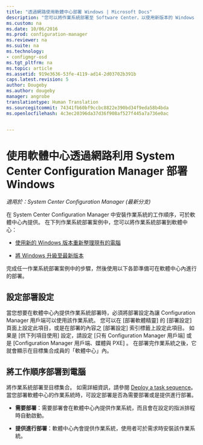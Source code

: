 ```yaml
---
title: "透過網路使用軟體中心部署 Windows | Microsoft Docs"
description: "您可以將作業系統部署至 Software Center，以使用新版本的 Windows 重新整理現有電腦，或將 Windows 升級至最新版本。"
ms.custom: na
ms.date: 10/06/2016
ms.prod: configuration-manager
ms.reviewer: na
ms.suite: na
ms.technology:
- configmgr-osd
ms.tgt_pltfrm: na
ms.topic: article
ms.assetid: 919e3636-53fe-4119-ad14-2d03702b391b
caps.latest.revision: 5
author: Dougeby
ms.author: dougeby
manager: angrobe
translationtype: Human Translation
ms.sourcegitcommit: 74341fb60bf9ccbc8822e390bd34f9eda58b4bda
ms.openlocfilehash: 4c3ec20396da37d36f908af527f445a7a736e0ac


---
```

# <a name="use-software-center-to-deploy-windows-over-the-network-with-system-center-configuration-manager"></a>使用軟體中心透過網路利用 System Center Configuration Manager 部署 Windows

*適用於：System Center Configuration Manager (最新分支)*

在 System Center Configuration Manager 中安裝作業系統的工作順序，可於軟體中心內提供。 在下列作業系統部署案例中，您可以將作業系統部署到軟體中心：  

-   [使用新的 Windows 版本重新整理現有的電腦](refresh-an-existing-computer-with-a-new-version-of-windows.md)  

-   [將 Windows 升級至最新版本](upgrade-windows-to-the-latest-version.md)  

 完成任一作業系統部署案例中的步驟，然後使用以下各節準備可在軟體中心內進行的部署。  

## <a name="configure-deployment-settings"></a>設定部署設定  
 當您想要在軟體中心內提供作業系統部署時，必須將部署設定為讓 Configuration Manager 用戶端可以使用該作業系統。 您可以在 [部署軟體精靈] 的 [部署設定]  頁面上設定此項目，或是在部署的內容之 [部署設定]  索引標籤上設定此項目。  如果是 [供下列項目使用]  設定，請設定 [只有 Configuration Manager 用戶端]  或是 [Configuration Manager 用戶端、媒體與 PXE] 。 在部署完作業系統之後，它就會顯示在目標集合成員的「軟體中心」內。  

##  <a name="a-namebkmkdeploya-deploy-the-task-sequence-to-computers"></a><a name="BKMK_Deploy"></a> 將工作順序部署到電腦  
 將作業系統部署至目標集合。 如需詳細資訊，請參閱 [Deploy a task sequence](manage-task-sequences-to-automate-tasks.md#BKMK_DeployTS)。 當您部署軟體中心的作業系統時，可設定部署是否為需要部署或是提供進行部署。  

-   **需要部署**：需要部署會在軟體中心內提供作業系統，而且會在設定的指派排程時自動啟動。  

-   **提供進行部署**：軟體中心內會提供作業系統，使用者可於需求時安裝該作業系統。  



<!--HONumber=Dec16_HO3-->



